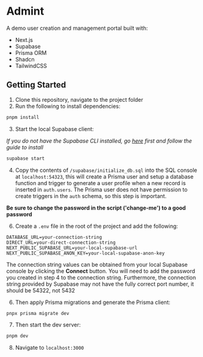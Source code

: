 # Admint
A demo user creation and management portal built with:
- Next.js
- Supabase
- Prisma ORM
- Shadcn
- TailwindCSS

## Getting Started

1. Clone this repository, navigate to the project folder
2. Run the following to install dependencies:
```bash
pnpm install
```
3. Start the local Supabase client:

_If you do not have the Supabase CLI installed, go [here](https://supabase.com/docs/guides/local-development/cli/getting-started?queryGroups=platform&platform=linux) first and follow the guide to install_
```bash
supabase start
```
4. Copy the contents of `/supabase/initialize_db.sql` into the SQL console at `localhost:54323`, this will create a Prisma user and setup a database function and trigger to generate a user profile when a new record is inserted in `auth.users`. The Prisma user does not have permission to create triggers in the `auth` schema, so this step is important.

**Be sure to change the password in the script ('change-me') to a good password**

6. Create a `.env` file in the root of the project and add the following:
```env
DATABASE_URL=your-connection-string
DIRECT_URL=your-direct-connection-string
NEXT_PUBLIC_SUPABASE_URL=your-local-supabase-url
NEXT_PUBLIC_SUPABASE_ANON_KEY=your-local-supabase-anon-key
```
The connection string values can be obtained from your local Supabase console by clicking the **Connect** button. You will need to add the password you created in step 4 to the connection string. Furthermore, the connection string provided by Supabase may not have the fully correct port number, it should be 54322, not 5432

6. Then apply Prisma migrations and generate the Prisma client:
```bash
pnpx prisma migrate dev
```
7. Then start the dev server:
```bash
pnpm dev
```
8. Navigate to `localhost:3000`
